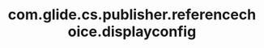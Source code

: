 ---
weight: 758
layout: page
title: com.glide.cs.publisher.referencechoice.displayconfig
description: ""
value: "[{\"table\":\"task\",\"format\":\"{number}: {short_description}\",\"applies_to\":{\"child_classes\":\"true\"}}]"
---